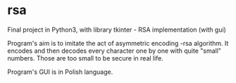 # rsa
Final project in Python3, with library tkinter - RSA implementation (with gui)

Program's aim is to imitate the act of asymmetric encoding -rsa algorithm. It encodes and then decodes every character one by one with quite "small" numbers.
Those are too small to be secure in real life.

Program's GUI is in Polish language.
